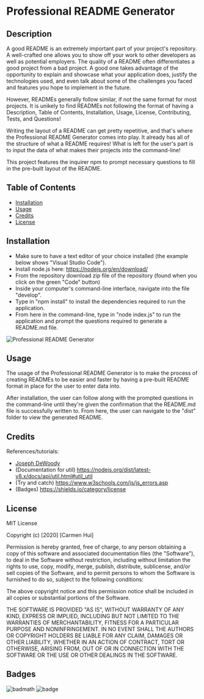 # Professional README Generator

## Description

A good README is an extremely important part of your project's repository. A well-crafted one allows you to show off your work to other developers as well as potential employers. 
The quality of a README often differentiates a good project from a bad project. A good one takes advantage of the opportunity to explain and showcase what your application does, justify the technologies used, and even talk about some of the challenges you faced and features you hope to implement in the future. 

However, READMEs generally follow similar, if not the same format for most projects. It is unikely to find READMEs not following the format of having a Description, Table of Contents, Installation, Usage, License, Contributing, Tests, and Questions! 

Writing the layout of a README can get pretty repetitive, and that's where the Professional README Generator comes into play. It already has all of the structure of what a README requires! What is left for the user's part is to input the data of what makes their projects into the command-line!

This project features the inquirer npm to prompt necessary questions to fill in the pre-built layout of the README.


## Table of Contents

* [Installation](#installation)
* [Usage](#usage)
* [Credits](#credits)
* [License](#license)


## Installation

* Make sure to have a text editor of your choice installed (the example below shows "Visual Studio Code").
* Install node.js here: https://nodejs.org/en/download/
* From the repository download zip file of the repository (found when you click on the green "Code" button)
* Inside your computer's command-line interface, navigate into the file "develop".
* Type in "npm install" to install the dependencies required to run the application.
* From here in the command-line, type in "node index.js" to run the application and prompt the questions required to generate a README.md file.

![Professional README Generator](./assets/readme_generator.gif)


## Usage

The usage of the Professional README Generator is to make the process of creating READMEs to be easier and faster by having a pre-built README format in place for the user to enter data into. 

After installation, the user can follow along with the prompted questions in the command-line until they're given the confirmation that the README.md file is successfully written to. From here, the user can navigate to the "dist" folder to view the generated README.


## Credits

References/tutorials:
* [Joseph DeWoody](https://github.com/jpd61/README-generator)
* (Documentation for util) https://nodejs.org/dist/latest-v8.x/docs/api/util.html#util_util
* (Try and catch) https://www.w3schools.com/js/js_errors.asp
* (Badges) https://shields.io/category/license


## License

MIT License

Copyright (c) [2020] [Carmen Hui]

Permission is hereby granted, free of charge, to any person obtaining a copy
of this software and associated documentation files (the "Software"), to deal
in the Software without restriction, including without limitation the rights
to use, copy, modify, merge, publish, distribute, sublicense, and/or sell
copies of the Software, and to permit persons to whom the Software is
furnished to do so, subject to the following conditions:

The above copyright notice and this permission notice shall be included in all
copies or substantial portions of the Software.

THE SOFTWARE IS PROVIDED "AS IS", WITHOUT WARRANTY OF ANY KIND, EXPRESS OR
IMPLIED, INCLUDING BUT NOT LIMITED TO THE WARRANTIES OF MERCHANTABILITY,
FITNESS FOR A PARTICULAR PURPOSE AND NONINFRINGEMENT. IN NO EVENT SHALL THE
AUTHORS OR COPYRIGHT HOLDERS BE LIABLE FOR ANY CLAIM, DAMAGES OR OTHER
LIABILITY, WHETHER IN AN ACTION OF CONTRACT, TORT OR OTHERWISE, ARISING FROM,
OUT OF OR IN CONNECTION WITH THE SOFTWARE OR THE USE OR OTHER DEALINGS IN THE
SOFTWARE.


## Badges

![badmath](https://img.shields.io/github/languages/top/nielsenjared/badmath)
![badge](https://img.shields.io/badge/license-MIT-green)


